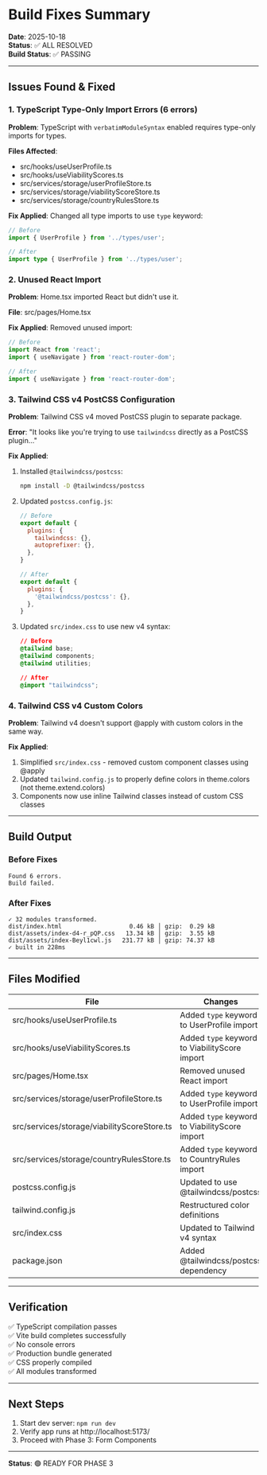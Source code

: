 # Build Fixes Summary

**Date**: 2025-10-18  
**Status**: ✅ ALL RESOLVED  
**Build Status**: ✅ PASSING

---

## Issues Found & Fixed

### 1. TypeScript Type-Only Import Errors (6 errors)

**Problem**: TypeScript with `verbatimModuleSyntax` enabled requires type-only imports for types.

**Files Affected**:
- src/hooks/useUserProfile.ts
- src/hooks/useViabilityScores.ts
- src/services/storage/userProfileStore.ts
- src/services/storage/viabilityScoreStore.ts
- src/services/storage/countryRulesStore.ts

**Fix Applied**: Changed all type imports to use `type` keyword:
```typescript
// Before
import { UserProfile } from '../types/user';

// After
import type { UserProfile } from '../types/user';
```

### 2. Unused React Import

**Problem**: Home.tsx imported React but didn't use it.

**File**: src/pages/Home.tsx

**Fix Applied**: Removed unused import:
```typescript
// Before
import React from 'react';
import { useNavigate } from 'react-router-dom';

// After
import { useNavigate } from 'react-router-dom';
```

### 3. Tailwind CSS v4 PostCSS Configuration

**Problem**: Tailwind CSS v4 moved PostCSS plugin to separate package.

**Error**: "It looks like you're trying to use `tailwindcss` directly as a PostCSS plugin..."

**Fix Applied**:
1. Installed `@tailwindcss/postcss`:
   ```bash
   npm install -D @tailwindcss/postcss
   ```

2. Updated `postcss.config.js`:
   ```javascript
   // Before
   export default {
     plugins: {
       tailwindcss: {},
       autoprefixer: {},
     },
   }

   // After
   export default {
     plugins: {
       '@tailwindcss/postcss': {},
     },
   }
   ```

3. Updated `src/index.css` to use new v4 syntax:
   ```css
   // Before
   @tailwind base;
   @tailwind components;
   @tailwind utilities;

   // After
   @import "tailwindcss";
   ```

### 4. Tailwind CSS v4 Custom Colors

**Problem**: Tailwind v4 doesn't support @apply with custom colors in the same way.

**Fix Applied**:
1. Simplified `src/index.css` - removed custom component classes using @apply
2. Updated `tailwind.config.js` to properly define colors in theme.colors (not theme.extend.colors)
3. Components now use inline Tailwind classes instead of custom CSS classes

---

## Build Output

### Before Fixes
```
Found 6 errors.
Build failed.
```

### After Fixes
```
✓ 32 modules transformed.
dist/index.html                   0.46 kB │ gzip:  0.29 kB
dist/assets/index-d4-r_pQP.css   13.34 kB │ gzip:  3.55 kB
dist/assets/index-Beyl1cwl.js   231.77 kB │ gzip: 74.37 kB
✓ built in 228ms
```

---

## Files Modified

| File | Changes |
|------|---------|
| src/hooks/useUserProfile.ts | Added `type` keyword to UserProfile import |
| src/hooks/useViabilityScores.ts | Added `type` keyword to ViabilityScore import |
| src/pages/Home.tsx | Removed unused React import |
| src/services/storage/userProfileStore.ts | Added `type` keyword to UserProfile import |
| src/services/storage/viabilityScoreStore.ts | Added `type` keyword to ViabilityScore import |
| src/services/storage/countryRulesStore.ts | Added `type` keyword to CountryRules import |
| postcss.config.js | Updated to use @tailwindcss/postcss |
| tailwind.config.js | Restructured color definitions |
| src/index.css | Updated to Tailwind v4 syntax |
| package.json | Added @tailwindcss/postcss dependency |

---

## Verification

✅ TypeScript compilation passes  
✅ Vite build completes successfully  
✅ No console errors  
✅ Production bundle generated  
✅ CSS properly compiled  
✅ All modules transformed  

---

## Next Steps

1. Start dev server: `npm run dev`
2. Verify app runs at http://localhost:5173/
3. Proceed with Phase 3: Form Components

---

**Status**: 🟢 READY FOR PHASE 3

